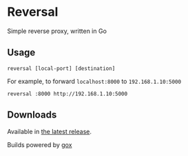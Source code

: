 # Reversal

Simple reverse proxy, written in Go

## Usage

    reversal [local-port] [destination]

For example, to forward `localhost:8000` to `192.168.1.10:5000`

    reversal :8000 http://192.168.1.10:5000

## Downloads

Available in [the latest release](https://github.com/kyleconroy/reversal/releases/latest).

Builds powered by [gox](https://github.com/mitchellh/gox)
